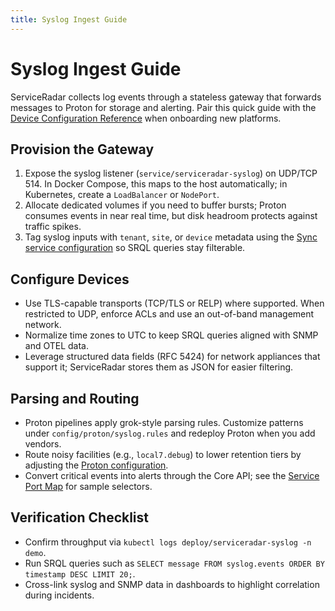 ```yaml
---
title: Syslog Ingest Guide
---
```


# Syslog Ingest Guide

ServiceRadar collects log events through a stateless gateway that forwards messages to Proton for storage and alerting. Pair this quick guide with the [Device Configuration Reference](./device-configuration.md#syslog-configuration) when onboarding new platforms.

## Provision the Gateway

1. Expose the syslog listener (`service/serviceradar-syslog`) on UDP/TCP 514. In Docker Compose, this maps to the host automatically; in Kubernetes, create a `LoadBalancer` or `NodePort`.
2. Allocate dedicated volumes if you need to buffer bursts; Proton consumes events in near real time, but disk headroom protects against traffic spikes.
3. Tag syslog inputs with `tenant`, `site`, or `device` metadata using the [Sync service configuration](./sync.md) so SRQL queries stay filterable.

## Configure Devices

- Use TLS-capable transports (TCP/TLS or RELP) where supported. When restricted to UDP, enforce ACLs and use an out-of-band management network.
- Normalize time zones to UTC to keep SRQL queries aligned with SNMP and OTEL data.
- Leverage structured data fields (RFC 5424) for network appliances that support it; ServiceRadar stores them as JSON for easier filtering.

## Parsing and Routing

- Proton pipelines apply grok-style parsing rules. Customize patterns under `config/proton/syslog.rules` and redeploy Proton when you add vendors.
- Route noisy facilities (e.g., `local7.debug`) to lower retention tiers by adjusting the [Proton configuration](./proton.md#retention).
- Convert critical events into alerts through the Core API; see the [Service Port Map](./service-port-map.md#log-watchers) for sample selectors.

## Verification Checklist

- Confirm throughput via `kubectl logs deploy/serviceradar-syslog -n demo`.
- Run SRQL queries such as `SELECT message FROM syslog.events ORDER BY timestamp DESC LIMIT 20;`.
- Cross-link syslog and SNMP data in dashboards to highlight correlation during incidents.
